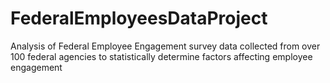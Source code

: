 # FederalEmployeesDataProject
Analysis of Federal Employee Engagement survey data collected from over 100 federal agencies to statistically determine factors affecting employee engagement

